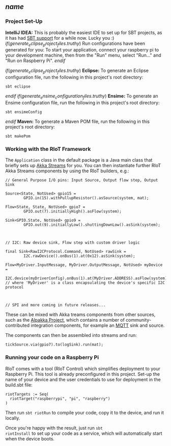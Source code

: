 $name$
----------------

### Project Set-Up
**IntelliJ IDEA:** This is probably the easiest IDE to set up for SBT projects, as it has had [SBT support] for a while now. Lucky you :)
$if(generate_eclipse_project_files.truthy)$
Run configurations have been generated for you: To start your application, connect your raspberry pi
to your development machine, then from the "Run" menu, select "Run..." and "Run on Raspberry Pi". 
$endif$

$if(generate_eclipse_project_files.truthy)$
**Eclipse:** To generate an Eclipse configuration file, run the following in this project's root directory:
```
sbt eclipse
```

$endif$
$if(generate_ensime_configuration_files.truthy)$
**Ensime:** To generate an Ensime configuration file, run the following in this project's root directory:
```
sbt ensimeConfig
```

$endif$
**Maven:** To generate a Maven POM file, run the following in this project's root directory:
```
sbt makePom
```


### Working with the RIoT Framework

The <code>Application</code> class in the default package is a Java main class that briefly sets up [Akka Streams][streams] for you. 
You can then instantiate further RIoT Akka Streams components by using the RIoT builders, e.g.:

```
// General Purpose I/O pins: Input Source, Output flow step, Output Sink

Source<State, NotUsed> gpio15 =     
        GPIO.in(15).withPullupResistor().asSource(system, mat);

Flow<State, State, NotUsed> gpio7 =
        GPIO.out(7).initiallyHigh().asFlow(system);

Sink<GPIO.State, NotUsed> gpio9 =
        GPIO.out(9).initiallyLow().shuttingDownLow().asSink(system);



// I2C: Raw device sink, Flow step with custom driver logic

final Sink<RawI2CProtocol.Command, NotUsed> rawSink = 
        I2C.rawDevice().onBus(1).at(0x12).asSink(system);
        
Flow<MyDriver.InputMessage, MyDriver.OutputMessage, NotUsed> myDevice = 
        I2C.device(myDriverConfig).onBus(1).at(MyDriver.ADDRESS).asFlow(system);
// where 'MyDriver' is a class encapsulating the device's specific I2C protocol
        
        
        
// SPI and more coming in future releases...
``` 

These can be mixed with Akka treams components from other sources, such as the [Alpakka Project][alpakka], which contains a number of community-contributed integration components, for example an [MQTT][mqtt] sink and source.

The components can then be assembled into streams and run:

```
tickSource.via(gpio7).to(logSink).run(mat);
```

### Running your code on a Raspberry Pi

RIoT comes with a tool (RIoT Control) which simplifies deployment to your Raspberry Pi. This tool is already preconfigured in this project. Set-up the name of your device and the user credentials to use for deployment in the build.sbt file:

```
riotTargets := Seq(
  riotTarget("raspberrypi", "pi", "raspberry")
)
```
Then run <code>sbt riotRun</code> to compile your code, copy it to the device, and run it locally. 

Once you're happy with the result, just run <code>sbt riotInstall</code> to set up your code as a service, which will automatically start when the device boots.


[SBT support]:https://blog.jetbrains.com/scala/2017/03/23/scala-plugin-for-intellij-idea-2017-1-cleaner-ui-sbt-shell-repl-worksheet-akka-support-and-more/
[streams]: https://doc.akka.io/docs/akka/current/stream/stream-quickstart.html
[alpakka]: https://doc.akka.io/docs/alpakka/current/
[mqtt]: https://doc.akka.io/docs/alpakka/current/mqtt.html
